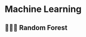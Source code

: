 # Machine Learning
## :deciduous_tree::evergreen_tree::deciduous_tree: Random Forest
<!-- A random forest averages multiple decision trees that were trained on different parts of the same training set in order to overcome the over-ftting observed with individual decision trees. -->
<!-- overfitting: explaining your training data instead of finding generalizable patterns -->
<!-- classification: categorical dependent variable and regression: continuous dependent variable -->
<!-- each tree is trained on 2/3rd of the total training data - cases drawn at random with replacement -->
<!-- m (default in the square root of the total number of all predictors for classification | for regression, m is the total number of all predictors divided by 3) predictor variables are selected at random out of all the predictor variables and the best split on these m is used to split the node -->
<!-- for each tree, the leftover 1/3 of the data is used to calculate the misclassification rate : out of bag (OOB) error rate -- aggregate error from all trees is used to determine overall OOB error rate for the classification -- eah tree gives a classification on leftover data (OOB): the tree votes for that class
<!-- imbalanced data set: if one class contains significantly more samples than the other (makes it hard to create appropriate testing and training data sets - most classifiers are built with the assumption that hte test data is dran from the same distribution as the training data) -->
<!-- two parameters that are important in the random forest algorithm are the number of trees (mtree) used in the forest and the number of random varaibles used in each tree (mtry): where does the OOB error rate reach a minimum and stabilize -->
<!-- for datasets where there is a higher number of features present, a good idea is to use cross-validation to perform feature selection using the OOB error rate -->


<!-- we can measure how accurate the random forest model is by the proportion of out-of-bag samples that were correctly classified by the random forest - the proportion of samples that were incorrectly classified is the out of bag error -->

<!-- Create Many Decision Trees: The algorithm makes many decision trees each using a random part of the data. So every tree is a bit different. -- Pick Random Features: When building each tree it doesn’t look at all the features (columns) at once. It picks a few at random to decide how to split the data. This helps the trees stay different from each other. -- Each Tree Makes a Prediction: Every tree gives its own answer or prediction based on what it learned from its part of the data. -- Combine the Predictions: --For classification we choose a category as the final answer is the one that most trees agree on i.e majority voting.
For regression we predict a number as the final answer is the average of all the trees predictions. -- Why It Works Well: Using random data and features for each tree helps avoid overfitting and makes the overall prediction more accurate and trustworthy. -->




<!-- it is important to estimate how well a trained model generalizes to an independent test set. this is typically the objective of microbial biomarker discovery -->

<!-- common pitfalls leading to poor generalization of machine learning models -->
<!-- machine learning workflows that are incorrectly set-up can lead overoptomistic accuracy estimates (overfitting) -->

<!-- 1. naive combination of feature selection on the whole dataset and subsequent cross-validation on the same data --> 
<!-- 2. arises when samples not taken independently (not replicates or at multiple time points from the same subject) are randomly partitioned in CV with the aim to assess the cross-subject generalization error -->
<!-- external validation shows that overfitting occurs when feature selection and cross-validation are incorrectly combined in a sequential manner, rather than in a nested approach -- the fewer the features selected, the more pornounced the issue becomes -->
<!-- supervised feature selection should always be nested into CV: supervised feature selection has to be applied to each training fold of the CV seperately -->

<!-- when dependent observations are randomly assigned to CV partitions, the ability of the model to generalize across subject is not assessed (generalized across timepoints) -- repeated measurements need to be blocked (either all of them into the training set or all of them into the test set) -->

<!-- 1. data preprocessesing: unsupervised abundance and prevalance filtering -->
<!-- 2. univariate associations of single species with the disease using the non-parametric Wilcoxon test (shown to reliably control the FDR rate in metagenomics data) -->
<!-- 3. normalization, set-up CV scheme, ML algorithms (LASSO, Elastic Net and RF) -- models trained and applied to test data -- performance of model is assessed using AUROC and interprability plots of the importance of individual features in the classification model are presented -->

